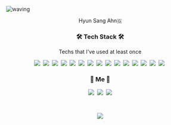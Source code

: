 ![waving](https://capsule-render.vercel.app/api?type=waving&height=200&text=HyunSang&fontAlign=80&fontAlignY=40&color=gradient)

<p align="center">Hyun Sang Ahn🇬</p>

<h3 align="center">🛠 Tech Stack 🛠</h3>

<p align="center"> Techs that I've used at least once </p>

<p align="center">
  <img src="https://img.shields.io/badge/Python-3776AB?style=for-the-badge&logo=python&logoColor=white" /></a>&nbsp 
  <img src="https://img.shields.io/badge/HTML-239120?style=for-the-badge&logo=html5&logoColor=white" /></a>&nbsp 
  <img src="https://img.shields.io/badge/CSS-239120?&style=for-the-badge&logo=css3&logoColor=white" /></a>&nbsp 
  <img src="https://img.shields.io/badge/JavaScript-F7DF1E?style=for-the-badge&logo=javascript&logoColor=black" /></a>&nbsp 
  <img src="https://img.shields.io/badge/TypeScript-007ACC?style=for-the-badge&logo=typescript&logoColor=white" /></a>&nbsp 
  <img src="https://img.shields.io/badge/HTML5-E34F26?style=for-the-badge&logo=html5&logoColor=white" /></a>&nbsp 
  <img src="https://img.shields.io/badge/CSS3-1572B6?style=for-the-badge&logo=css3&logoColor=white" /></a>&nbsp 
  <img src="https://img.shields.io/badge/PHP-777BB4?style=for-the-badge&logo=php&logoColor=white" /></a>&nbsp 
  <img src="https://img.shields.io/badge/Markdown-000000?style=for-the-badge&logo=markdown&logoColor=white" /></a>&nbsp 
  <img src="https://img.shields.io/badge/React-20232A?style=for-the-badge&logo=react&logoColor=61DAFB" /></a>&nbsp 
  <img src="https://img.shields.io/badge/Bootstrap-563D7C?style=for-the-badge&logo=bootstrap&logoColor=white" /></a>&nbsp 
  <img src="https://img.shields.io/badge/Redux-593D88?style=for-the-badge&logo=redux&logoColor=white" /></a>&nbsp 
  <img src="https://img.shields.io/badge/React_Router-CA4245?style=for-the-badge&logo=react-router&logoColor=white" /></a>&nbsp 
  <img src="https://img.shields.io/badge/jQuery-0769AD?style=for-the-badge&logo=jquery&logoColor=white" /></a>&nbsp 
  <img src="https://img.shields.io/badge/MySQL-00000F?style=for-the-badge&logo=mysql&logoColor=white" /></a>&nbsp 

</p>






<!-- 
<br>

<h3 align="center">🪄 Blog 🪄</h3>

<div align="center" style="text-align:center">
  
  [![Velog's GitHub stats](https://velog-readme-stats.vercel.app/api?name=woo0_hooo&tag=기술면접대비)](https://velog.io/@woo0_hooo)
  [![Velog's GitHub stats](https://velog-readme-stats.vercel.app/api?name=woo0_hooo)](https://velog.io/@woo0_hooo)
  
</div>
  
<br> -->


<h3 align="center"> 🧸 Me 🧸 </h3>
<p align="center">
  <a href="https://happylovetkd.tistory.com"><img src="https://img.shields.io/badge/Tech%20Blog-11B48A?style=flat-square&logo=Vimeo&logoColor=white&link=https://happylovetkd.tistory.com)\"/></a>&nbsp
  <a href="https://hyunsang.cf/portfolio"><img src="https://img.shields.io/badge/Portfolio-%23000000.svg?style=flat-square&logo=firefox&logoColor=#FF7139&link=https://hyunsang.cf/portfolio"/></a>&nbsp
  <a href="mailto:haypplovetkd@naver.com"><img src="https://img.shields.io/badge/Gmail-d14836?style=flat-square&logo=Gmail&logoColor=white&link=happylovetkd@naver.com"/></a>
</p>
<br>

<p align="center">
  <a href="https://hits.seeyoufarm.com"><img src="https://hits.seeyoufarm.com/api/count/incr/badge.svg?url=https%3A%2F%2Fgithub.com%2Fhyunsang-ahn%2Fhyunsang-ahn%2Fblob%2Fmain%2FREADME.md&count_bg=%2379C83D&title_bg=%23555555&icon=&icon_color=%23E7E7E7&title=hits&edge_flat=false"/></a>
</p>
